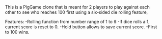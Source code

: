 This is a PigGame clone that is meant for 2 players to play against each other to see who reaches 100 first using a six-sided die rolling feature,

Features:
-Rolling function from number range of 1 to 6
-If dice rolls a 1, current score is reset to 0.
-Hold button allows to save current score.
-First to 100 wins.

